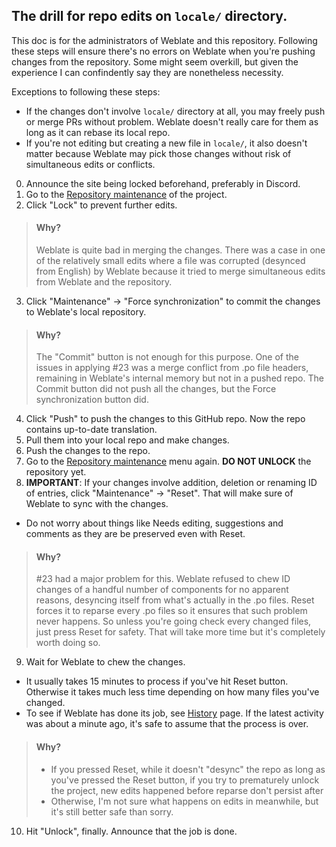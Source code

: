 ## The drill for repo edits on `locale/` directory.

This doc is for the administrators of Weblate and this repository. Following these steps will ensure there's no errors
on Weblate when you're pushing changes from the repository. Some might seem overkill, but given the experience
I can confindently say they are nonetheless necessity.

Exceptions to following these steps:
* If the changes don't involve `locale/` directory at all, you may freely push or merge PRs without problem.
  Weblate doesn't really care for them as long as it can rebase its local repo.
* If you're not editing but creating a new file in `locale/`, it also doesn't matter because Weblate may pick
  those changes without risk of simultaneous edits or conflicts.

0. Announce the site being locked beforehand, preferably in Discord.
1. Go to the [Repository maintenance](https://weblate.hyperq.be/projects/ftl-multiverse/#repository) of the project.
2. Click "Lock" to prevent further edits.
  > #### Why?
  > Weblate is quite bad in merging the changes. There was a case in one of the relatively small edits where a file
  > was corrupted (desynced from English) by Weblate because it tried to merge simultaneous edits from Weblate
  > and the repository.
3. Click "Maintenance" -> "Force synchronization" to commit the changes to Weblate's local repository.
  > #### Why?
  > The "Commit" button is not enough for this purpose. One of the issues in applying #23 was a merge conflict from
  > .po file headers, remaining in Weblate's internal memory but not in a pushed repo.
  > The Commit button did not push all the changes, but the Force synchronization button did.
4. Click "Push" to push the changes to this GitHub repo. Now the repo contains up-to-date translation.
5. Pull them into your local repo and make changes.
6. Push the changes to the repo.
7. Go to the [Repository maintenance](https://weblate.hyperq.be/projects/ftl-multiverse/#repository) menu again.
   **DO NOT UNLOCK** the repository yet.
8. **IMPORTANT**: If your changes involve addition, deletion or renaming ID of entries, click "Maintenance" -> "Reset".
   That will make sure of Weblate to sync with the changes.
  * Do not worry about things like Needs editing, suggestions and comments as they are be preserved even with Reset.
  > #### Why?
  > #23 had a major problem for this. Weblate refused to chew ID changes of a handful number of components
  > for no apparent reasons, desyncing itself from what's actually in the .po files. Reset forces it to reparse
  > every .po files so it ensures that such problem never happens. So unless you're going check every changed files,
  > just press Reset for safety. That will take more time but it's completely worth doing so.
9. Wait for Weblate to chew the changes.
  * It usually takes 15 minutes to process if you've hit Reset button. Otherwise it takes much less time depending on
    how many files you've changed.
  * To see if Weblate has done its job, see [History](https://weblate.hyperq.be/projects/ftl-multiverse/#history) page.
    If the latest activity was about a minute ago, it's safe to assume that the process is over.
  > #### Why?
  > * If you pressed Reset, while it doesn't "desync" the repo as long as you've pressed the Reset button,
  >   if you try to prematurely unlock the project, new edits happened before reparse don't persist after 
  > * Otherwise, I'm not sure what happens on edits in meanwhile, but it's still better safe than sorry.
10. Hit "Unlock", finally. Announce that the job is done.
